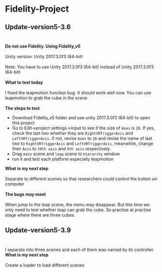 # Fidelity-Project
## Update-version5-3.6 <br><br>
**Do not use Fidelity. Using Fidelity_v5** <br><br>
Unity version: Unity 2017.3.0f3 (64-bit) <br><br>
Note: You have to use Unity 2017.3.0f3 (64-bit) instead of Unity 2017.3.0f3 (64-bit) <br><br>
**What to test today** <br><br>
I fixed the leapmotion function bug. It should work well now. You can use leapmotion to grab the cube in the scene <br><br>
**The steps to test** <br>
* Download Fidelity_v5 folder and use unity 2017.3.0f3 (64-bit) to open this project
* Go to Edit->project settings->input to see if the size of `Axes` is `20`. If yes, check the last two whether they are `RightVRTriggerAxis` and `LeftVRTriggerAxis`. If not, revise `Axes` to `20` and revise the name of last two to `RightVRTriggerAxis` and `LeftVRTriggerAxis`, meanwhile, change their `Axis` to `10th axis` and `9th axis` respectively.
* Drag `main` scene and `leap` scene to `Hierarchy` window.
* run it and test each platform especially leapmotion

**What is my next step**<br><br>
Separate to different scenes so that researchers could control the button on computer<br><br>
**The bugs may meet**<br><br>
When jump to the leap scene, the menu may disappear. But this time we only need to test whether leap can grab the cube. So practise at practise stage where there are three cubes.
## Update-version5-3.9 <br><br>
I separate into three scenes and each of them was named by its controller.
**What is my next step**<br><br>
Create a loader to load different scenes
